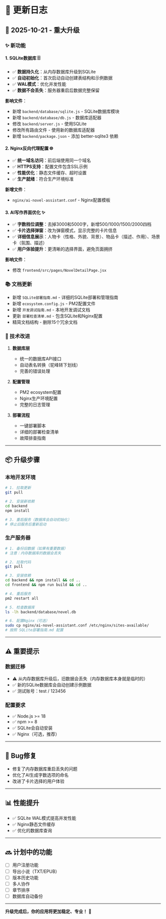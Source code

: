 # 📝 更新日志

## 🚀 2025-10-21 - 重大升级

### ✨ 新功能

#### 1. SQLite数据库 🗄️
- ✅ **数据持久化**：从内存数据库升级到SQLite
- ✅ **自动初始化**：首次启动自动创建表结构和示例数据
- ✅ **WAL模式**：优化并发性能
- ✅ **数据不会丢失**：服务器重启后数据完整保留

**影响文件**：
- 新增 `backend/database/sqlite.js` - SQLite数据库模块
- 新增 `backend/database/db.js` - 数据库适配器
- 修改 `backend/server.js` - 使用SQLite
- 修改所有路由文件 - 使用新的数据库适配器
- 新增 `backend/package.json` - 添加 better-sqlite3 依赖

#### 2. Nginx反向代理配置 🌐
- ✅ **统一域名访问**：前后端使用同一个域名
- ✅ **HTTPS支持**：配置文件包含SSL示例
- ✅ **性能优化**：静态文件缓存、超时设置
- ✅ **生产就绪**：符合生产环境标准

**新增文件**：
- `nginx/ai-novel-assistant.conf` - Nginx配置模板

#### 3. AI写作界面优化 ✨
- ✅ **字数档位调整**：去掉3000和5000字，新增500/1000/1500/2000四档
- ✅ **卡片选择弹窗**：改为弹窗模式，显示完整的卡片信息
- ✅ **详细信息展示**：人物卡（性格、外貌、背景）、物品卡（描述、作用）、场景卡（氛围、描述）
- ✅ **用户体验提升**：更清晰的选择界面，避免页面拥挤

**影响文件**：
- 修改 `frontend/src/pages/NovelDetailPage.jsx`

### 📚 文档更新

- 新增 `SQLite部署指南.md` - 详细的SQLite部署和管理指南
- 新增 `ecosystem.config.js` - PM2配置文件
- 新增 `开发调试指南.md` - 本地开发调试文档
- 更新 `部署检查清单.md` - 包含SQLite和Nginx配置
- 精简文档结构 - 删除15个冗余文档

### 🔧 技术改进

1. **数据库层**
   - 统一的数据库API接口
   - 自动表名转换（驼峰转下划线）
   - 完善的错误处理

2. **配置管理**
   - PM2 ecosystem配置
   - Nginx生产环境配置
   - 完整的日志管理

3. **部署流程**
   - 一键部署脚本
   - 详细的部署检查清单
   - 故障排查指南

---

## 📦 升级步骤

### 本地开发环境

```bash
# 1. 拉取更新
git pull

# 2. 安装新依赖
cd backend
npm install

# 3. 重启服务（数据库会自动初始化）
# 停止旧服务后重新启动
```

### 生产服务器

```bash
# 1. 备份旧数据（如果有重要数据）
# 注意：内存数据库的数据会丢失

# 2. 拉取代码
git pull

# 3. 安装依赖
cd backend && npm install && cd ..
cd frontend && npm run build && cd ..

# 4. 重启服务
pm2 restart all

# 5. 检查数据库
ls -lh backend/database/novel.db

# 6. 配置Nginx（可选）
sudo cp nginx/ai-novel-assistant.conf /etc/nginx/sites-available/
# 按照 SQLite部署指南.md 配置
```

---

## ⚠️ 重要提示

### 数据迁移

- ⚠️ 从内存数据库升级后，旧数据会丢失（内存数据库本身就是临时的）
- ✅ 新的SQLite数据库会自动创建示例数据
- ✅ 测试账号：test / 123456

### 配置要求

- ✅ Node.js >= 18
- ✅ npm >= 8
- ✅ SQLite会自动安装
- ✅ Nginx（可选，推荐）

---

## 🐛 Bug修复

- 修复了内存数据库重启丢失的问题
- 优化了AI生成字数选项的命名
- 改进了卡片选择的用户体验

---

## 📊 性能提升

- ✅ SQLite WAL模式提高并发性能
- ✅ Nginx静态文件缓存
- ✅ 优化的数据库查询

---

## 🔜 计划中的功能

- [ ] 用户注册功能
- [ ] 导出小说（TXT/EPUB）
- [ ] 版本历史功能
- [ ] 多人协作
- [ ] 章节排序
- [ ] 数据库自动备份

---

**升级完成后，你的应用将更加稳定、专业！** 🎉

